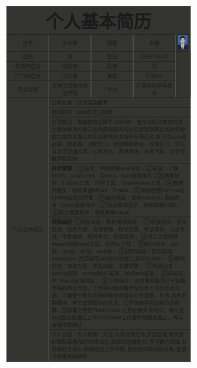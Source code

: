 <html>
<head>
  <title>个人简历</title>
</head>
<body>
  <table border="1"  cellpadding="3" cellspacing="3" align="center" bgcolor="#33333">
    <tr align="center" >
      <td align="center" colspan="5">
        <font size="13"><b>个人基本简历</b></font>
      </td>
    </tr>
    <tr align="center">
      <td width="100">姓名</td>
      <td width="100">于文昊</td>
      <td width="100">国籍</td>
      <td width="100">中国</td>
      <td><img src="./yuwenhao.png"></td>
    </tr>
    <tr align="center">
      <td>性别</td>
      <td>男</td>
      <td>生日</td>
      <td>1992.04.04</td>
    </tr>
    <tr align="center">
      <td>目前所在地</td>
      <td>沈阳市</td>
      <td>民族</td>
      <td>汉</td>
    </tr>
    <tr align="center">
      <td>户口所在地</td>
      <td>山东省</td>
      <td>身高</td>
      <td>178cm</td>
    </tr>
    <tr align="center">
      <td>毕业学院</td>
      <td>吉林工程技术师范学院</td>
      <td>专业</td>
      <td>计算机科学与技术</td>
    </tr>
    <tr align="center">
      <td rowspan ="9" align="middle">个人工作经历</td>
      <td colspan="4" align="left">公司名称：北京瑞森教育</td>
    </tr>
    <tr>
      <td colspan="4">担任职务：java开发工程师</td>
    </tr>
    <tr>
      <td colspan="4">公司概况：瑞森教育创建于2006年，是专注职业教育信息化整体解决方案与生命周期服务的生态型互联网公司并参股成立潍坊滨海公共实训基地技术服务有限公司,旗下项目有精品课、校本端、顶岗实习、智慧校园建设、顶岗实习、先后与北京交通大学、山东石化、青海潍坊、长春汽车、辽宁金融学院合作</td>
    </tr>
    <tr>
      <td colspan="4"><strong>技术掌握</strong>；①语言：熟练掌握java语言；②前端：了解html5、javaScript、jQuery、Ajax前端技术；③熟练使用：Eclipse工具、SVN工具、TeamViewer工具；④数据库相关：熟练掌握Mysql、Oracle；⑤熟练使用Tomcat进行Web应用的开发；⑥操作系统：掌握windows,系统命令：Linux基础命令；⑦后台框架技术：熟练掌握SSM；⑧前台框架技术：熟练掌握vue.js</td>
    </tr>
    <tr>
      <td colspan="4"><strong>项目经历</strong>
                      ①项目名称：教务管理系统，
                      ②项目模块：基本信息、培养方案、选课管理、教学安排、考试事务、认证考试、学生成绩、校外考试、权限管理；
                      ③项目工程搭建：maven创建base工程、创建jw工程；
                      ④项目层面：api层、rpc层、uri层、web层；
                      ⑤项目启动：首先启动zookeeper,然后编写rpc和uri的接口,启动dubbo；
                      ⑥模块任务：培养方案、学生成绩、书籍管理；
                      ⑦项目技术：spring框架、springMVC框架、MyBatis框架；
                      ⑧前端技术: Vue.js前端框架；
                      ⑨工作细节：在岗期间接手辽宁金融学院的项目开发，工作期间和金融学院负责人进行开发沟通，了解整个教务系统的操作流程与业务逻辑，负责 培养方案模块、学生成绩模块的开发，辽宁金融学院由我负责部署，在部署上传到TeamViewer之前由我负责测试，确认无bug后由我通过上TeamViewer上传至学院服务器上，再与金融学院确认</td>
    </tr>
    <tr>
      <td colspan="5">个人总结：为人稳重、大方,认真对待工作,开朗自信,有优良的团队精神,强烈的责任心,良好的沟通能力, 学习能力较强,有较强的上进心,积极适应工作环境, 能处理同事间的关系, 能够与同事共同进步</td>
    </tr>
  </table>
</body>
</html>
